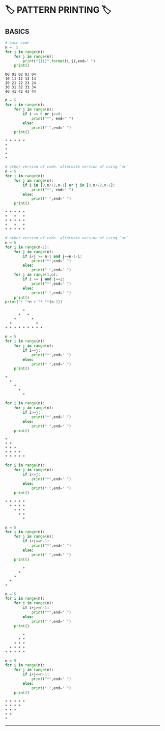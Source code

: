 # 🏷️ PATTERN PRINTING 🏷️

## BASICS

```python
# base code
n =  5
for i in range(n):
    for j in range(n):
        print("{}{}".format(i,j),end=" ")
    print()
```

    00 01 02 03 04
    10 11 12 13 14
    20 21 22 23 24
    30 31 32 33 34
    40 41 42 43 44

```python
n = 5
for i in range(n):
    for j in range(n):
        if i == 0 or j==0:
            print("*", end=" ")
        else:
            print(" ",end=" ")
    print()
```

    * * * * *
    *
    *
    *
    *

```python
# other version of code. alternate version of using `or`
n = 5
for i in range(n):
    for j in range(n):
        if i in [0,n//2,n-1] or j in [0,n//2,n-1]:
            print("*", end=" ")
        else:
            print(" ",end=" ")
    print()
```

    * * * * *
    *   *   *
    * * * * *
    *   *   *
    * * * * *

```python
# other version of code. alternate version of using `or`
n = 5
for i in range(n-1):
    for j in range(n):
        if i+j >= n-1 and j==n-1-i:
            print("*",end=" ")
        else:
            print(" ",end=" ")
    for j in range(1,n):
        if i >= j and j==i:
            print("*",end=" ")
        else:
            print(" ",end=" ")
    print()
print("* "*n + "* "*(n-1))
```

            *
          *   *
        *       *
      *           *
    * * * * * * * * *

```python
n = 5
for i in range(n):
    for j in range(n):
        if i==j:
            print("*",end=" ")
        else:
            print(" ",end=" ")
    print()
```

    *
      *
        *
          *
            *

```python
for i in range(n):
    for j in range(n):
        if i>=j:
            print("*",end=" ")
        else:
            print(" ",end=" ")
    print()
```

    *
    * *
    * * *
    * * * *
    * * * * *

```python
for i in range(n):
    for j in range(n):
        if i<=j:
            print("*",end=" ")
        else:
            print(" ",end=" ")
    print()
```

    * * * * *
      * * * *
        * * *
          * *
            *

```python
n = 5
for i in range(n):
    for j in range(n):
        if i+j==n-1:
            print("*",end=" ")
        else:
            print(" ",end=" ")
    print()
```

            *
          *
        *
      *
    *

```python
n = 5
for i in range(n):
    for j in range(n):
        if i+j>=n-1:
            print("*",end=" ")
        else:
            print(" ",end=" ")
    print()
```

            *
          * *
        * * *
      * * * *
    * * * * *

```python
n = 5
for i in range(n):
    for j in range(n):
        if i+j<=n-1:
            print("*",end=" ")
        else:
            print(" ",end=" ")
    print()
```

    * * * * *
    * * * *
    * * *
    * *
    *

---
